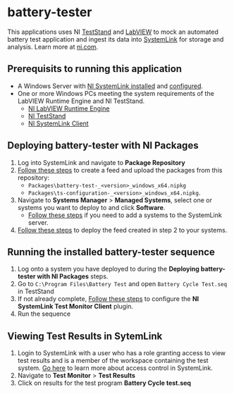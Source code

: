 # battery-tester
This applications uses NI [TestStand](https://www.ni.com/en-us/shop/electronic-test-instrumentation/application-software-for-electronic-test-and-instrumentation-category/what-is-teststand.html) and [LabVIEW](https://www.ni.com/en-us/shop/labview.html) to mock an automated battery test application and ingest its data into [SystemLink](https://www.ni.com/en-us/shop/electronic-test-instrumentation/application-software-for-electronic-test-and-instrumentation-category/systemlink.html) for storage and analysis. Learn more at [ni.com](https://www.ni.com). 

## Prerequisits to running this application
- A Windows Server with [NI SystemLink installed](https://www.ni.com/en-us/support/downloads/software-products/download.systemlink.html#352201) and [configured](https://www.ni.com/documentation/en/systemlink/latest/setup/configuring-systemlink-server-clients/). 
- One or more Windows PCs meeting the system requirements of the LabVIEW Runtime Engine and NI TestStand.
    - [NI LabVIEW Runtime Engine](https://www.ni.com/en-us/support/downloads/software-products/download.labview-runtime.html#346222)
    - [NI TestStand](https://www.ni.com/en-us/support/downloads/software-products/download.teststand.html#305461)
    - [NI SystemLink Client](https://www.ni.com/en-us/support/downloads/software-products/download.systemlink-client.html#351413)


## Deploying battery-tester with NI Packages
1. Log into SystemLink and navigate to **Package Repository**
2. [Follow these steps](https://www.ni.com/documentation/en/systemlink/latest/deployment/enabling-client-access-to-packages/) to create a feed and upload the packages from this repository:
    - `Packages\battery-test-_<version>_windows_x64.nipkg` 
    - `Packages\ts-configuration-_<version>_windows_x64.nipkg`.
4. Navigate to **Systems Manager** > **Managed Systems**, select one or systems you want to deploy to and click **Software**. 
    - [Follow these steps](https://www.ni.com/documentation/en/systemlink/latest/setup/setting-up-systemlink-client-windows/) if you need to add a systems to the SystemLink server.
5. [Follow these steps](https://www.ni.com/documentation/en/systemlink/latest/deployment/deploying-packages/) to deploy the feed created in step 2 to your systems. 

## Running the installed battery-tester sequence 
1. Log onto a system you have deployed to during the **Deploying battery-tester with NI Packages** steps. 
2. Go to `C:\Program Files\Battery Test` and open `Battery Cycle Test.seq` in TestStand
3. If not already complete, [Follow these steps](https://www.ni.com/documentation/en/systemlink/latest/tests/integrating-with-teststand/) to configure the **NI SystemLink Test Monitor Client** plugin. 
4. Run the sequence

## Viewing Test Results in SytemLink
1. Login to SystemLink with a user who has a role granting access to view test results and is a member of the workspace containing the test system. [Go here](https://www.ni.com/documentation/en/systemlink/latest/setup/managing-access/) to learn more about access control in SystemLink. 
2. Navigate to **Test Monitor** > **Test Results**
3. Click on results for the test program **Battery Cycle test.seq**

